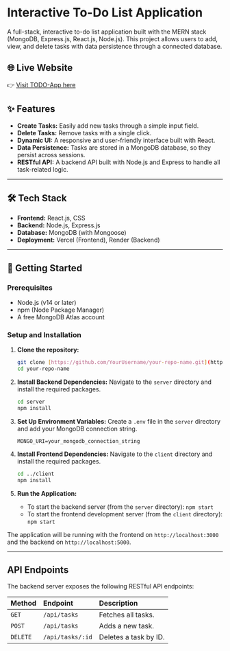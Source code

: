 # Interactive To-Do List Application

A full-stack, interactive to-do list application built with the MERN stack (MongoDB, Express.js, React.js, Node.js). This project allows users to add, view, and delete tasks with data persistence through a connected database.


## 🌐 Live Website
👉 [Visit TODO-App here](https://todoapp-gamma-self.vercel.app/)


## ✨ Features

* **Create Tasks:** Easily add new tasks through a simple input field.
* **Delete Tasks:** Remove tasks with a single click.
* **Dynamic UI:** A responsive and user-friendly interface built with React.
* **Data Persistence:** Tasks are stored in a MongoDB database, so they persist across sessions.
* **RESTful API:** A backend API built with Node.js and Express to handle all task-related logic.

---

## 🛠️ Tech Stack

* **Frontend:** React.js, CSS
* **Backend:** Node.js, Express.js
* **Database:** MongoDB (with Mongoose)
* **Deployment:** Vercel (Frontend), Render (Backend)



---

## 🔧 Getting Started

### Prerequisites

* Node.js (v14 or later)
* npm (Node Package Manager)
* A free MongoDB Atlas account

### Setup and Installation

1.  **Clone the repository:**
    ```bash
    git clone [https://github.com/YourUsername/your-repo-name.git](https://github.com/YourUsername/your-repo-name.git)
    cd your-repo-name
    ```

2.  **Install Backend Dependencies:**
    Navigate to the `server` directory and install the required packages.
    ```bash
    cd server
    npm install
    ```

3.  **Set Up Environment Variables:**
    Create a `.env` file in the `server` directory and add your MongoDB connection string.
    ```
    MONGO_URI=your_mongodb_connection_string
    ```

4.  **Install Frontend Dependencies:**
    Navigate to the `client` directory and install the required packages.
    ```bash
    cd ../client
    npm install
    ```

5.  **Run the Application:**
    * To start the backend server (from the `server` directory): `npm start`
    * To start the frontend development server (from the `client` directory): `npm start`

The application will be running with the frontend on `http://localhost:3000` and the backend on `http://localhost:5000`.

---

## API Endpoints

The backend server exposes the following RESTful API endpoints:

| Method | Endpoint         | Description          |
| :----- | :--------------- | :------------------- |
| `GET`  | `/api/tasks`     | Fetches all tasks.   |
| `POST` | `/api/tasks`     | Adds a new task.     |
| `DELETE`| `/api/tasks/:id` | Deletes a task by ID.|

````